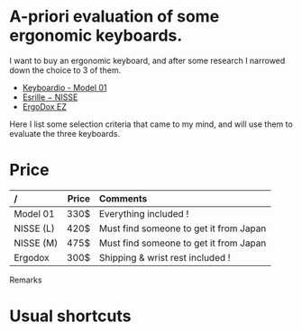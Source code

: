 # A-priori evaluation of some ergonomic keyboards.

I want to buy an ergonomic keyboard, and after some research I narrowed down the choice to 3 of them.
- [Keyboardio - Model 01](http://shop.keyboard.io/)
- [Esrille − NISSE](http://www.esrille.com/keyboard/)
- [ErgoDox EZ](https://www.indiegogo.com/projects/ergodox-ez-an-incredible-mechanical-keyboard#/)

Here I list some selection criteria that came to my mind, and will use them to evaluate the three keyboards.

# Price

|      /      | Price | Comments                               |
|:------------|------:|:---------------------------------------|
| Model 01    | 330$  | Everything included !                  |
| NISSE (L)   | 420$  | Must find someone to get it from Japan |
| NISSE (M)   | 475$  | Must find someone to get it from Japan |
| Ergodox     | 300$  | Shipping & wrist rest included !       |

Remarks

# Usual shortcuts
